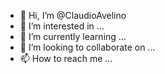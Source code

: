 - 👋 Hi, I’m @ClaudioAvelino
- 👀 I’m interested in ...
- 🌱 I’m currently learning ...
- 💞️ I’m looking to collaborate on ...
- 📫 How to reach me ...

<!---
ClaudioAvelino/ClaudioAvelino is a ✨ special ✨ repository because its `README.md` (this file) appears on your GitHub profile.
You can click the Preview link to take a look at your changes.
--->
